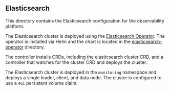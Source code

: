 ## Elasticsearch

This directory contains the Elasticsearch configuration for the observability platform.

The Elasticsearch cluster is deployed using the [Elasticsearch Operator](https://www.elastic.co/guide/en/cloud-on-k8s/current/k8s-install-helm.html). The operator is installed via Helm and the chart is located in the [elasticsearch-operator](../elasticsearch-operator) directory.

The controller installs CRDs, including the elasticsearch cluster CRD, and a controller that watches for the cluster CRD and deploys the cluster.

The Elasticsearch cluster is deployed in the `monitoring` namespace and deploys a single leader, client, and data node. The cluster is configured to use a `4Gi` persistent volume claim.
